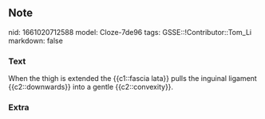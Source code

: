 ## Note
nid: 1661020712588
model: Cloze-7de96
tags: GSSE::!Contributor::Tom_Li
markdown: false

### Text
When the thigh is extended the {{c1::fascia lata}} pulls the inguinal ligament {{c2::downwards}} into a gentle {{c2::convexity}}.

### Extra

